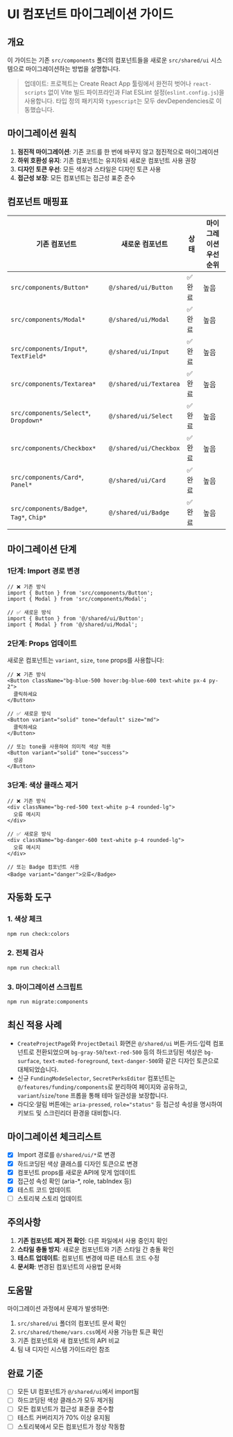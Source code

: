 # UI 컴포넌트 마이그레이션 가이드

## 개요

이 가이드는 기존 `src/components` 폴더의 컴포넌트들을 새로운 `src/shared/ui` 시스템으로 마이그레이션하는 방법을 설명합니다.

> 업데이트: 프로젝트는 Create React App 툴링에서 완전히 벗어나 `react-scripts` 없이 Vite 빌드 파이프라인과 Flat ESLint 설정(`eslint.config.js`)을 사용합니다. 타입 정의 패키지와 `typescript`는 모두 devDependencies로 이동했습니다.

## 마이그레이션 원칙

1. **점진적 마이그레이션**: 기존 코드를 한 번에 바꾸지 않고 점진적으로 마이그레이션
2. **하위 호환성 유지**: 기존 컴포넌트는 유지하되 새로운 컴포넌트 사용 권장
3. **디자인 토큰 우선**: 모든 색상과 스타일은 디자인 토큰 사용
4. **접근성 보장**: 모든 컴포넌트는 접근성 표준 준수

## 컴포넌트 매핑표

| 기존 컴포넌트                            | 새로운 컴포넌트        | 상태    | 마이그레이션 우선순위 |
| ---------------------------------------- | ---------------------- | ------- | --------------------- |
| `src/components/Button*`                 | `@/shared/ui/Button`   | ✅ 완료 | 높음                  |
| `src/components/Modal*`                  | `@/shared/ui/Modal`    | ✅ 완료 | 높음                  |
| `src/components/Input*`, `TextField*`    | `@/shared/ui/Input`    | ✅ 완료 | 높음                  |
| `src/components/Textarea*`               | `@/shared/ui/Textarea` | ✅ 완료 | 높음                  |
| `src/components/Select*`, `Dropdown*`    | `@/shared/ui/Select`   | ✅ 완료 | 높음                  |
| `src/components/Checkbox*`               | `@/shared/ui/Checkbox` | ✅ 완료 | 높음                  |
| `src/components/Card*`, `Panel*`         | `@/shared/ui/Card`     | ✅ 완료 | 높음                  |
| `src/components/Badge*`, `Tag*`, `Chip*` | `@/shared/ui/Badge`    | ✅ 완료 | 높음                  |

## 마이그레이션 단계

### 1단계: Import 경로 변경

```tsx
// ❌ 기존 방식
import { Button } from 'src/components/Button';
import { Modal } from 'src/components/Modal';

// ✅ 새로운 방식
import { Button } from '@/shared/ui/Button';
import { Modal } from '@/shared/ui/Modal';
```

### 2단계: Props 업데이트

새로운 컴포넌트는 `variant`, `size`, `tone` props를 사용합니다:

```tsx
// ❌ 기존 방식
<Button className="bg-blue-500 hover:bg-blue-600 text-white px-4 py-2">
  클릭하세요
</Button>

// ✅ 새로운 방식
<Button variant="solid" tone="default" size="md">
  클릭하세요
</Button>

// 또는 tone을 사용하여 의미적 색상 적용
<Button variant="solid" tone="success">
  성공
</Button>
```

### 3단계: 색상 클래스 제거

```tsx
// ❌ 기존 방식
<div className="bg-red-500 text-white p-4 rounded-lg">
  오류 메시지
</div>

// ✅ 새로운 방식
<div className="bg-danger-600 text-white p-4 rounded-lg">
  오류 메시지
</div>

// 또는 Badge 컴포넌트 사용
<Badge variant="danger">오류</Badge>
```

## 자동화 도구

### 1. 색상 체크

```bash
npm run check:colors
```

### 2. 전체 검사

```bash
npm run check:all
```

### 3. 마이그레이션 스크립트

```bash
npm run migrate:components
```

## 최신 적용 사례

- `CreateProjectPage`와 `ProjectDetail` 화면은 `@/shared/ui` 버튼·카드·입력 컴포넌트로 전환되었으며 `bg-gray-50`/`text-red-500` 등의 하드코딩된 색상은 `bg-surface`, `text-muted-foreground`, `text-danger-500`와 같은 디자인 토큰으로 대체되었습니다.
- 신규 `FundingModeSelector`, `SecretPerksEditor` 컴포넌트는 `@/features/funding/components`로 분리하여 페이지와 공유하고, `variant`/`size`/`tone` 프롭을 통해 테마 일관성을 보장합니다.
- 라디오·알림 버튼에는 `aria-pressed`, `role="status"` 등 접근성 속성을 명시하여 키보드 및 스크린리더 환경을 대비합니다.

## 마이그레이션 체크리스트

- [x] Import 경로를 `@/shared/ui/*`로 변경
- [x] 하드코딩된 색상 클래스를 디자인 토큰으로 변경
- [x] 컴포넌트 props를 새로운 API에 맞게 업데이트
- [x] 접근성 속성 확인 (aria-\*, role, tabIndex 등)
- [x] 테스트 코드 업데이트
- [ ] 스토리북 스토리 업데이트

## 주의사항

1. **기존 컴포넌트 제거 전 확인**: 다른 파일에서 사용 중인지 확인
2. **스타일 충돌 방지**: 새로운 컴포넌트와 기존 스타일 간 충돌 확인
3. **테스트 업데이트**: 컴포넌트 변경에 따른 테스트 코드 수정
4. **문서화**: 변경된 컴포넌트의 사용법 문서화

## 도움말

마이그레이션 과정에서 문제가 발생하면:

1. `src/shared/ui` 폴더의 컴포넌트 문서 확인
2. `src/shared/theme/vars.css`에서 사용 가능한 토큰 확인
3. 기존 컴포넌트와 새 컴포넌트의 API 비교
4. 팀 내 디자인 시스템 가이드라인 참조

## 완료 기준

- [ ] 모든 UI 컴포넌트가 `@/shared/ui`에서 import됨
- [ ] 하드코딩된 색상 클래스가 모두 제거됨
- [ ] 모든 컴포넌트가 접근성 표준을 준수함
- [ ] 테스트 커버리지가 70% 이상 유지됨
- [ ] 스토리북에서 모든 컴포넌트가 정상 작동함
